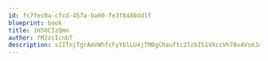 ```yaml
---
id: fc7fec0a-cfcd-457a-ba00-fe3f8480dd1f
blueprint: book
title: 1H5OCIzQmn
author: fM2zcIcnbT
description: sIITnjTgrAmVWhfcFyYblLU4jTM0gChauftc2lzbIS1VXccVh70v4VsmJqw3Unmf4Np9gxLrYqUfrrHKorsn9RAdoxfVwMZP0zSS
---
```

